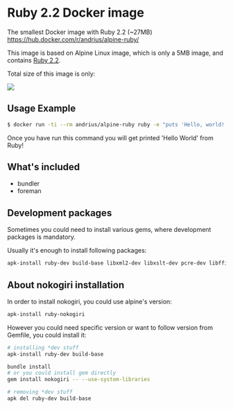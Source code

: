 Ruby 2.2 Docker image
=====================

The smallest Docker image with Ruby 2.2 (~27MB) https://hub.docker.com/r/andrius/alpine-ruby/

This image is based on Alpine Linux image, which is only a 5MB image, and contains
[Ruby 2.2](https://www.ruby-lang.org/en/).

Total size of this image is only:

[![](https://badge.imagelayers.io/andrius/alpine-ruby:latest.svg)](https://imagelayers.io/?images=andrius/alpine-ruby:latest 'Get your own badge on imagelayers.io')

Usage Example
-------------

```bash
$ docker run -ti --rm andrius/alpine-ruby ruby -e "puts 'Hello, world!'"
```

Once you have run this command you will get printed 'Hello World' from Ruby!

What's included
---------------

- bundler
- foreman

Development packages
--------------------

Sometimes you could need to install various gems, where development packages is mandatory.

Usually it's enough to install following packages:

```bash
apk-install ruby-dev build-base libxml2-dev libxslt-dev pcre-dev libffi-dev mariadb-dev postgresql-dev
```

About nokogiri installation
---------------------------

In order to install nokogiri, you could use alpine's version:

```bash
apk-install ruby-nokogiri
```

However you could need specific version or want to follow version from Gemfile, you could install it:

```bash
# installing *dev stuff
apk-install ruby-dev build-base

bundle install
# or you could install gem directly
gem install nokogiri -- --use-system-libraries

# removing *dev stuff
apk del ruby-dev build-base
```

